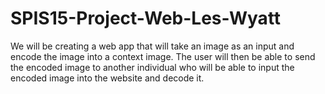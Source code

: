 # SPIS15-Project-Web-Les-Wyatt
We will be creating a web app that will take an image as an input and encode the image into a context image. The user will then be able to send the encoded image to another individual who will be able to input the encoded image into the website and decode it. 
